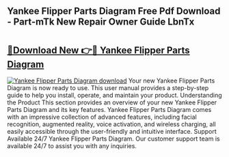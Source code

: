 ## Yankee Flipper Parts Diagram Free Pdf Download - Part-mTk New Repair Owner Guide LbnTx

# <h2><a href="http://dfjk25.blite.top/?on=Yankee+Flipper+Parts+Diagram">🔗Download New 👉🔴 Yankee Flipper Parts Diagram</a></h2>

[![Yankee Flipper Parts Diagram download](https://i.imgur.com/lujVjoI.png)](http://dfjk25.blite.top/?on=Yankee+Flipper+Parts+Diagram)
Your new Yankee Flipper Parts Diagram is now ready to use. This user manual provides a step-by-step guide to help you install, operate, and maintain your product. Understanding the Product This section provides an overview of your new Yankee Flipper Parts Diagram and its key features. Yankee Flipper Parts Diagram comes with an impressive collection of advanced features, including facial recognition, augmented reality, voice activation, and wireless charging, all easily accessible through the user-friendly and intuitive interface. Support Available 24/7 Yankee Flipper Parts Diagram. Our customer support team is available 24/7 to assist you with any inquiries.
